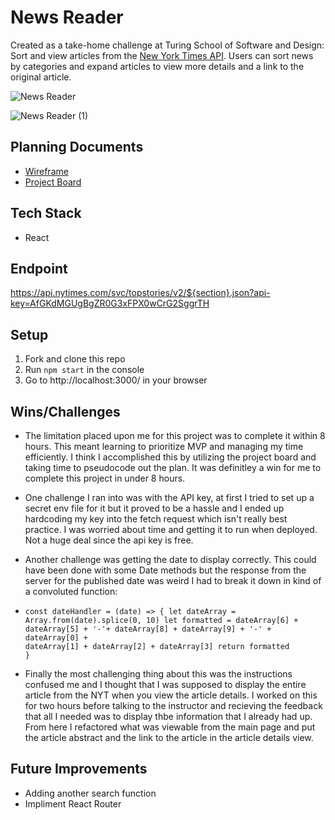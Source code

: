 # News Reader
Created as a take-home challenge at Turing School of Software and Design:
Sort and view articles from the [New York Times API](https://developer.nytimes.com/docs/top-stories-product/1/overview).
Users can sort news by categories and expand articles to view more details and a link to the original article.

![News Reader](https://user-images.githubusercontent.com/102932448/200022156-ce3ded05-b4dc-4fa5-9082-e44ef9bb5fde.gif)

![News Reader (1)](https://user-images.githubusercontent.com/102932448/200025267-d4b33b69-0e03-4404-841c-8d75561dd7a9.gif)

## Planning Documents
* [Wireframe](https://imgur.com/a/5qwuqOV)
* [Project Board](https://github.com/users/mayakappen/projects/6/views/1)

## Tech Stack
* React

## Endpoint
https://api.nytimes.com/svc/topstories/v2/${section}.json?api-key=AfGKdMGUgBgZR0G3xFPX0wCrG2SggrTH


## Setup
1. Fork and clone this repo
2. Run <code>npm start</code> in the console
3. Go to http://localhost:3000/ in your browser

## Wins/Challenges
* The limitation placed upon me for this project was to complete it within 8 hours. This meant learning to prioritize MVP and managing my time efficiently. I think I accomplished this by utilizing the project board and taking time to pseudocode out the plan. It was definitley a win for me to complete this project in under 8 hours.
* One challenge I ran into was with the API key, at first I tried to set up a secret env file for it but it proved to be a hassle and I ended up hardcoding my key into the fetch request which isn't really best practice. I was worried about time and getting it to run when deployed. Not a huge deal since the api key is free.
* Another challenge was getting the date to display correctly. This could have been done with some Date methods but the response from the server for the published date was weird I had to break it down in kind of a convoluted function: 

* <code>const dateHandler = (date) => {
  let dateArray = Array.from(date).splice(0, 10)
  let formatted = dateArray[6] + dateArray[5] + '-'+ dateArray[8] + dateArray[9] + '-' + dateArray[0] + dateArray[1] + dateArray[2] + dateArray[3]
  return formatted
}</code>

* Finally the most challenging thing about this was the instructions confused me and I thought that I was supposed to display the entire article from the NYT when you view the article details. I worked on this for two hours before talking to the instructor and recieving the feedback that all I needed was to display thbe information that I already had up. From here I refactored what was viewable from the main page and put the article abstract and the link to the article in the article details view.

## Future Improvements
* Adding another search function
* Impliment React Router
